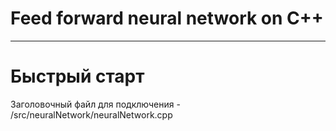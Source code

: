 # Feed forward neural network on C++
***

# Быстрый старт

Заголовочный файл для подключения - /src/neuralNetwork/neuralNetwork.cpp
